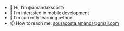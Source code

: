 - 👋 Hi, I’m @amandakscosta
- 👀 I’m interested in mobile development
- 🌱 I’m currently learning python
- 📫 How to reach me: sousacosta.amanda@gmail.com

<!---
amandakscosta/amandakscosta is a ✨ special ✨ repository because its `README.md` (this file) appears on your GitHub profile.
You can click the Preview link to take a look at your changes.
--->
